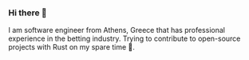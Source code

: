 ### Hi there 👋

I am software engineer from Athens, Greece that has professional experience in the betting industry.
Trying to contribute to  open-source projects with Rust on my spare time 🙂.


